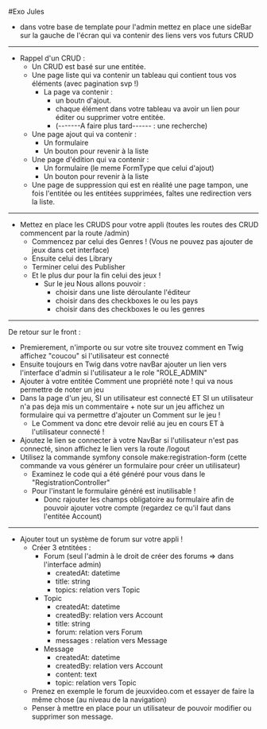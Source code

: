 #Exo Jules

- dans votre base de template pour l'admin mettez en place une sideBar sur la gauche de l'écran qui va contenir des liens vers vos futurs CRUD


***


- Rappel d'un CRUD : 
    - Un CRUD est basé sur une entitée.
    - Une page liste qui va contenir un tableau qui contient tous vos éléments (avec pagination svp !)
        - La page va contenir : 
          - un boutn d'ajout.
          - chaque élément dans votre tableau va avoir un lien pour éditer ou supprimer votre entitée.
          - (-------A faire plus tard------ : une recherche)
    - Une page ajout qui va contenir :
      - Un formulaire
      - Un bouton pour revenir à la liste
    - Une page d'édition qui va contenir :
      - Un formulaire (le meme FormType que celui d'ajout)
      - Un bouton pour revenir à la liste
    - Une page de suppression qui est en réalité une page tampon, une fois l'entitée ou les entitées supprimées, faîtes une redirection vers la liste.


***


- Mettez en place les CRUDS pour votre appli (toutes les routes des CRUD commencent par la route /admin)
  - Commencez par celui des Genres ! (Vous ne pouvez pas ajouter de jeux dans cet interface)
  - Ensuite celui des Library
  - Terminer celui des Publisher
  - Et le plus dur pour la fin celui des jeux !
    - Sur le jeu Nous allons pouvoir :
      - choisir dans une liste déroulante l'éditeur
      - choisir dans des checkboxes le ou les pays
      - choisir dans des checkboxes le ou les genres

      
***

De retour sur le front : 
- Premierement, n'importe ou sur votre site trouvez comment en Twig affichez "coucou" si l'utilisateur est connecté
- Ensuite toujours en Twig dans votre navBar ajouter un lien vers l'interface d'admin si l'utilisateur a le role "ROLE_ADMIN"
- Ajouter à votre entitée Comment une propriété note ! qui va nous permettre de noter un jeu
- Dans la page d'un jeu, SI un utilisateur est connecté ET SI un utilisateur n'a pas deja mis un commentaire + note sur un jeu affichez un formulaire qui va permettre d'ajouter un Comment sur le jeu !
  - Le Comment va donc etre devoir relié au jeu en cours ET à l'utilisateur connecté !
- Ajoutez le lien se connecter à votre NavBar si l'utilisateur n'est pas connecté, sinon affichez le lien vers la route /logout
- Utilisez la commande symfony console make:registration-form (cette commande va vous générer un formulaire pour créer un utilisateur)
  - Examinez le code qui a été généré pour vous dans le "RegistrationController"
  - Pour l'instant le formulaire généré est inutilisable ! 
    - Donc rajouter les champs obligatoire au formulaire afin de pouvoir ajouter votre compte (regardez ce qu'il faut dans l'entitée Account)


***


- Ajouter tout un système de forum sur votre appli !
  - Créer 3 etntitées : 
    - Forum (seul l'admin à le droit de créer des forums => dans l'interface admin)
      - createdAt: datetime 
      - title: string
      - topics: relation vers Topic
    - Topic
      - createdAt: datetime
      - createdBy: relation vers Account
      - title: string
      - forum: relation vers Forum
      - messages : relation vers Message
    - Message
      - createdAt: datetime
      - createdBy: relation vers Account
      - content: text
      - topic: relation vers Topic
  - Prenez en exemple le forum de jeuxvideo.com et essayer de faire la même chose (au niveau de la navigation)
  - Penser à mettre en place pour un utilisateur de pouvoir modifier ou supprimer son message.
